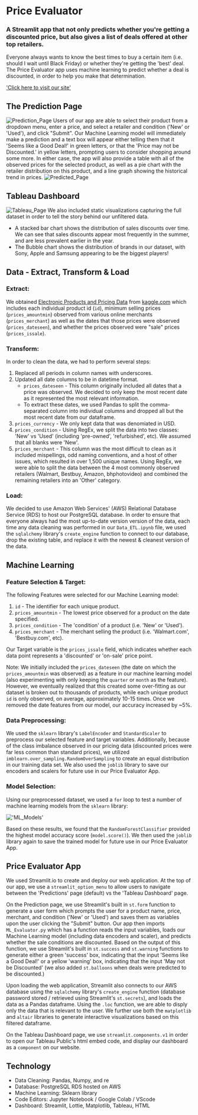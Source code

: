 # Price Evaluator
### A Streamlit app that not only predicts whether you're getting a discounted price, but also gives a list of deals offered at other top retailers.
Everyone always wants to know the best times to buy a certain item (i.e. should I wait until Black Friday) or whether they're getting the 'best' deal. The Price Evaluator app uses machine learning to predict whether a deal is discounted, in order to help you make that determination.

['Click here to visit our site'](https://justgitcoding-price-evaluator-app-dashboardapp-2wl09m.streamlitapp.com/)

## The Prediction Page
![Prediction_Page](Resources/prediction_page.jpg)
Users of our app are able to select their product from a dropdown menu, enter a price, and select a retailer and condition ('New' or 'Used'), and click "Submit". Our Machine Learning model will immediately make a prediction and a text box will appear either telling them that it 'Seems like a Good Deal!' in green letters, or that the 'Price may not be Discounted.' in yellow letters, prompting users to consider shopping around some more. In either case, the app will also provide a table with all of the observed prices for the selected product, as well as a pie chart with the retailer distribution on this product, and a line graph showing the historical trend in prices. 
![Predicted_Page](Resources/predicted_page.jpg)

## Tableau Dashboard
![Tableau_Page](Resources/tableau.jpg)
We also included static visualizations capturing the full dataset in order to tell the story behind our unfiltered data. 
- A stacked bar chart shows the distribution of sales discounts over time. We can see that sales discounts appear most frequently in the summer, and are less prevalent earlier in the year.  
- The Bubble chart shows the distribution of brands in our dataset, with Sony, Apple and Samsung appearing to be the biggest players!

## Data - Extract, Transform & Load
### Extract: 
We obtained [Electronic Products and Pricing Data](https://www.kaggle.com/datasets/datafiniti/electronic-products-prices?resource=download) from [kaggle.com](kaggle.com) which includes each individual product id (`id`), minimum selling prices (`prices_amountmin`) observed from various online merchants (`prices_merchant`) as well as the dates that those prices were observed (`prices_dateseen`), and whether the prices observed were "sale" prices (`prices_issale`). 

### Transform:
In order to clean the data, we had to perform several steps:
1. Replaced all periods in column names with underscores.
2. Updated all date columns to be in datetime format.
    - `prices_dateseen` - This column originally included all dates that a price was observed. We decided to only keep the most recent date as it represented the most relevant information.
    - To extract these dates, we used Pandas to split the comma-separated column into individual columns and dropped all but the most recent date from our dataframe.
4. `prices_currency` - We only kept data that was denomiated in USD.
5. `prices_condition` - Using RegEx, we split the data into two classes: 'New' vs 'Used' (including 'pre-owned', 'refurbished', etc). We assumed that all blanks were 'New'.
6. `prices_merchant` - This column was the most difficult to clean as it included mispellings, odd naming conventions, and a host of other issues, which resulted in over 1,500 unique names. Using RegEx, we were able to split the data between the 4 most commonly observed retailers (Walmart, Bestbuy, Amazon, bhphotovideo) and combined the remaining retailers into an 'Other' category.

### Load:
We decided to use Amazon Web Services' (AWS) Relational Database Service (RDS) to host our PostgreSQL database. In order to ensure that everyone always had the most up-to-date version version of the data, each time any data cleaning was performed in our `Data_ETL.ipynb` file, we used the `sqlalchemy` library's `create_engine` function to connect to our database, drop the existing table, and replace it with the newest & cleanest version of the data.

## Machine Learning
### Feature Selection & Target:
The following Features were selected for our Machine Learning model:
1. `id` - The identifier for each unique product.
2. `prices_amountmin` - The lowest price observed for a product on the date specified.
3. `prices_condition` - The 'condition' of a product (i.e. 'New' or 'Used').
4. `prices_merchant` - The merchant selling the product (i.e. 'Walmart.com', 'Bestbuy.com', etc).

Our Target variable is the `prices_issale` field, which indicates whether each data point represents a 'discounted' or 'on-sale' price point.

Note: We initially included the `prices_dateseen` (the date on which the `prices_amountmin` was observed) as a feature in our machine learning model (also experimenting with only keeping the `quarter` or `month` as the feature). However, we eventually realized that this created some over-fitting as our dataset is broken out to thousands of products, while each unique product `id` is only observed, on average, approximately 10-15 times. Once we removed the date features from our model, our accuracy increased by ~5%.

### Data Preprocessing:
We used the `sklearn` library's `LabelEncoder` and `StandardScaler` to preprocess our selected feature and target variables. Additionally, because of the class imbalance observed in our pricing data (discounted prices were far less common than standard prices), we utilized `imblearn.over_sampling.RandomOverSampling` to create an equal distribution in our training data set. We also used the `joblib` library to save our encoders and scalers for future use in our Price Evaluator App.

### Model Selection:
Using our preprocessed dataset, we used a `for` loop to test a number of machine learning models from the `sklearn` library:

!['ML_Models'](Resources/ml_models_tested.jpg)

Based on these results, we found that the `RandomForestClassifier` provided the highest model accuracy score (`model.score()`). We then used the `joblib` library again to save the trained model for future use in our Price Evaluator App.

## Price Evaluator App
We used Streamlit.io to create and deploy our web application. At the top of our app, we use a `streamlit_option_menu` to allow users to navigate between the 'Predictions' page (default) vs the 'Tableau Dashboard' page. 

On the Prediction page, we use Streamlit's built in `st.form` function to generate a user form which prompts the user for a product name, price, merchant, and condition ('New' or 'Used') and saves them as variables upon the user clicking the "Submit" button. Our app then imports `ML_Evaluator.py` which has a function reads the input variables, loads our Machine Learning model (including data encoders and scaler), and predicts whether the sale conditions are discounted. Based on the output of this function, we use Streamlit's built in `st.success` and `st.warning` functions to generate either a green 'success' box, indicating that the input 'Seems like a Good Deal!' or a yellow 'warning' box, indicating that the input 'May not be Discounted' (we also added `st.balloons` when deals were predicted to be discounted.) 

Upon loading the web application, Streamlit also connects to our AWS database using the `sqlalchemy` library's `create_engine` function (database password stored / retrieved using Streamlit's `st.secrets`), and loads the data as a Pandas dataframe. Using the `.loc` function, we are able to disply only the data that is relevant to the user. We further use both the `matplotlib` and `altair` libraries to generate interactive visualizations based on this filtered dataframe.

On the Tableau Dashboard page, we use `streamlit.components.v1` in order to open our Tableau Public's html embed code, and display our dashboard as a `component` on our website.

## Technology
- Data Cleaning: Pandas, Numpy, and re
- Database: PostgreSQL RDS hosted on AWS
- Machine Learning: Sklearn library
- Code Editors: Jupyter Notebook / Google Colab / VScode
- Dashboard: Streamlit, Lottie, Matplotlib, Tableau, HTML

